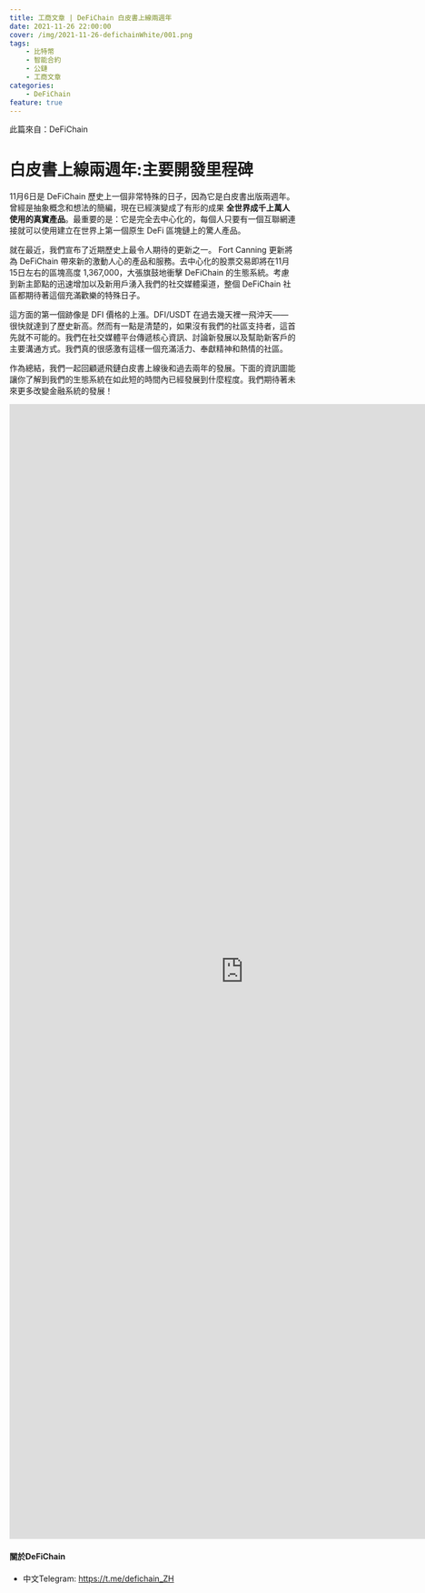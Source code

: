 ```yaml
---
title: 工商文章 | DeFiChain 白皮書上線兩週年
date: 2021-11-26 22:00:00
cover: /img/2021-11-26-defichainWhite/001.png
tags:
    - 比特幣
    - 智能合約
    - 公鏈
    - 工商文章
categories:
    - DeFiChain
feature: true
---
```


此篇來自：DeFiChain 

# 白皮書上線兩週年:主要開發里程碑

11月6日是 DeFiChain 歷史上一個非常特殊的日子，因為它是白皮書出版兩週年。曾經是抽象概念和想法的簡編，現在已經演變成了有形的成果
**全世界成千上萬人使用的真實產品**。最重要的是：它是完全去中心化的，每個人只要有一個互聯網連接就可以使用建立在世界上第一個原生 DeFi 區塊鏈上的驚人產品。

就在最近，我們宣布了近期歷史上最令人期待的更新之一。 Fort Canning 更新將為 DeFiChain 帶來新的激動人心的產品和服務。去中心化的股票交易即將在11月15日左右的區塊高度 1,367,000，大張旗鼓地衝擊 DeFiChain 的生態系統。考慮到新主節點的迅速增加以及新用戶湧入我們的社交媒體渠道，整個 DeFiChain 社區都期待著這個充滿歡樂的特殊日子。

這方面的第一個跡像是 DFI 價格的上漲。DFI/USDT 在過去幾天裡一飛沖天——很快就達到了歷史新高。然而有一點是清楚的，如果沒有我們的社區支持者，這首先就不可能的。我們在社交媒體平台傳遞核心資訊、討論新發展以及幫助新客戶的主要溝通方式。我們真的很感激有這樣一個充滿活力、奉獻精神和熱情的社區。

作為總結，我們一起回顧遞飛鏈白皮書上線後和過去兩年的發展。下面的資訊圖能讓你了解到我們的生態系統在如此短的時間內已經發展到什麼程度。我們期待著未來更多改變金融系統的發展！

<!-- <center><img src="https://e.infogram.com/273273e9-b635-49e4-b747-eb314e0754e2?src=embed"></center> -->

<center><iframe src="https://e.infogram.com/273273e9-b635-49e4-b747-eb314e0754e2?src=embed" title="ZHT whitepaper day" width="823" height="1996" scrolling="no" frameborder="0" style="border:none;" allowfullscreen="allowfullscreen"></iframe></center>

#### 關於DeFiChain
- 中文Telegram: https://t.me/defichain_ZH
